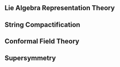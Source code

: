 ## Lie Algebra Representation Theory

## String Compactification

## Conformal Field Theory

## Supersymmetry


